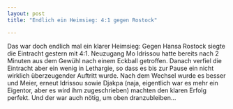 ```yaml
---
layout: post
title: "Endlich ein Heimsieg: 4:1 gegen Rostock"

---
```


Das war doch endlich mal ein klarer Heimsieg: Gegen Hansa Rostock siegte die Eintracht gestern mit 4:1. Neuzugang Mo Idrissou hatte bereits nach 2 Minuten aus dem Gewühl nach einem Eckball getroffen. Danach verfiel die Eintracht aber ein wenig in Lethargie, so dass es bis zur Pause ein nicht wirklich überzeugender Auftritt wurde. Nach dem Wechsel wurde es besser und Meier, erneut Idrissou sowie Djakpa (naja, eigentlich war es mehr ein Eigentor, aber es wird ihm zugeschrieben) machten den klaren Erfolg perfekt. Und der war auch nötig, um oben dranzubleiben...


